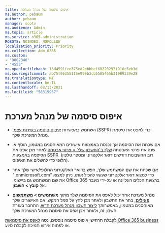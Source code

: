 ```yaml
---
title: איפוס סיסמה של מנהל מערכת
ms.author: pebaum
author: pebaum
manager: scotv
ms.audience: Admin
ms.topic: article
ms.service: o365-administration
ROBOTS: NOINDEX, NOFOLLOW
localization_priority: Priority
ms.collection: Adm_O365
ms.custom:
- "9002340"
- "4553"
ms.openlocfilehash: 13d4591fee375ed2ebbbef68220292f910c5eb3d
ms.sourcegitcommit: ab75f66355116e995b3cb5505465b31989339e28
ms.translationtype: MT
ms.contentlocale: he-IL
ms.lasthandoff: 08/13/2021
ms.locfileid: "58315957"
---
```

# <a name="admin-password-reset"></a>איפוס סיסמה של מנהל מערכת

- השתמש באפשרות [איפוס סיסמה בשירות עצמי](https://passwordreset.microsoftonline.com/) (SSPR) כדי לאפס את סיסמת מנהל המערכת שלך.

- אם שכחת את הסיסמה אך נכנסת באמצעות אישורים המאוחסנים במטמון, הוסף או שנה את פרטי האבטחה [שלך ב'החשבון שלי' > פרטי אבטחה](https://mysignins.microsoft.com/security-info)ולאחר מכן אפס את הסיסמה באמצעות [SSPR](https://passwordreset.microsoftonline.com/). (רוב החשבונות דורשים דואר אלקטרוני ומספר טלפון חלופי כדי להשלים את האיפוס).

- אם שכחת את שם המשתמש שלך, חפש בדואר האלקטרוני החלופי/אישי שלך אחר ".onmicrosoft.com" כדי למצוא דואר אלקטרוני שעשוי להכיל אותו.  ניתן למצוא את שם המשתמש גם ביישומי Office 365 ברצועת הכלים העליונה או על-ידי מעבר אל **קובץ > חשבון**.

- מנהל מערכת אחר יכול לאפס את הסיסמה שלך מתוך **משתמשים > [משתמשים פעילים](https://portal.office.com/adminportal/home#/users)**; בחר את החשבון ולאחר מכן לחץ על סמל המקש.  אם האישורים שלך מאוחסנים במטמון, באפשרותך [ליצור חשבון מנהל מערכת חדש](https://portal.office.com/adminportal/home#/users), התחבר בעזרת חשבון זה, ולאחר מכן אפס את סיסמת מנהל המערכת שלך.

לקבלת תרחישי איפוס סיסמה נוספים, נסה [לאפס את סיסמאות Office 365 business](https://docs.microsoft.com/microsoft-365/admin/add-users/reset-passwords) או לפתוח אירוע תמיכה לקבלת סיוע.
